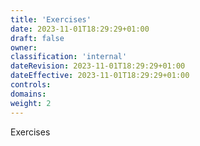 ```yaml
---
title: 'Exercises'
date: 2023-11-01T18:29:29+01:00
draft: false
owner:
classification: 'internal'
dateRevision: 2023-11-01T18:29:29+01:00
dateEffective: 2023-11-01T18:29:29+01:00
controls:
domains:
weight: 2
---
```


Exercises

